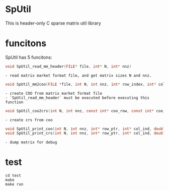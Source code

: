 # SpUtil

This is header-only C sparse matrix util library

# funcitons
SpUtil has 5 funcitons:

```c
void SpUtil_read_mm_header(FILE* file, int* N, int* nnz)
```
    - read matrix market format file, and get matrix sizes N and nnz.

```c
void SpUtil_mm2coo(FILE *file, int N, int nnz, int* row_index, int* col_index, double* val)
```
    - create COO from matrix market format file
    - `SpUtil_read_mm_header` must be executed before executing this function

```c
void SpUtil_coo2crs(int N, int nnz, const int* coo_row, const int* coo_col, const double* coo_val, int* row_ptr, int* col_ind, double* val){
```
    - create crs from coo

```c
void SpUtil_print_coo(int N, int nnz, int* row_ptr, int* col_ind, double* val)
void SpUtil_print_crs(int N, int nnz, int* row_ptr, int* col_ind, double* val)
```

    - dump matrix for debug

# test

```
cd test
make 
make run
```
